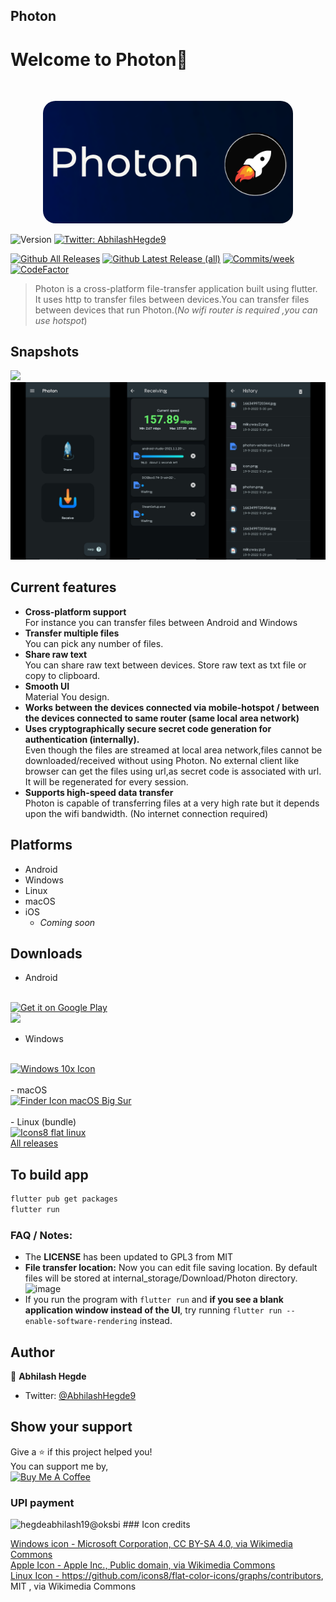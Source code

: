 ## Photon 

<h1 >Welcome to Photon👋</h1><br>
<p align="center"> <img style="border-radius:20px" src="photon.png" width="400px"></p>
<p>
  <img alt="Version" src="https://img.shields.io/badge/version-2.0.0-blue.svg?cacheSeconds=2592000" />
  <a href="https://twitter.com/AbhilashHegde9" target="_blank">
    <img alt="Twitter: AbhilashHegde9" src="https://img.shields.io/twitter/follow/AbhilashHegde9.svg?style=social" />
  </a>
  
  [![Github All Releases](https://img.shields.io/github/downloads/abhi16180/photon/total.svg)]()
  [![Github Latest Release (all)](https://img.shields.io/github/downloads/abhi16180/photon/v2.0.0/total)]()
  [![Commits/week](  https://img.shields.io/github/commit-activity/w/abhi16180/photon)]()
  [![CodeFactor](https://www.codefactor.io/repository/github/abhi16180/photon/badge)](https://www.codefactor.io/repository/github/abhi16180/photon)
</p>

> Photon is a cross-platform file-transfer application built using flutter. It uses http to transfer files between devices.You can transfer files between devices that run Photon.(*No wifi router is required ,you can use  hotspot*)


## Snapshots

<img src="snapshots/photon_desktop.png">
<img src="snapshots/photon_mobile.png">



## Current features

- **Cross-platform support**<br>
  For instance you can transfer files between Android and Windows
- **Transfer multiple files**<br>
  You can pick any number of files.
- **Share raw text**<br>
  You can share raw text between devices. Store raw text as txt file or copy to clipboard.
- **Smooth UI**<br>
  Material You design.
- **Works between the devices connected via mobile-hotspot / between the devices connected to same router (same local area network)**
- **Uses cryptographically secure secret code generation for authentication (internally).**<br>
 Even though the files are streamed at local area network,files cannot be downloaded/received without using Photon. No external client like browser can get the files using url,as secret code is associated with url. It will be regenerated for every session.
- **Supports high-speed data transfer** <br>
  Photon is capable of transferring files at a very high rate but it depends upon the wifi bandwidth.
(No internet connection required)
## Platforms
- Android
- Windows 
- Linux
- macOS   
- iOS     
  - *Coming soon*


## Downloads

- Android 
<br>
<a href='https://play.google.com/store/apps/details?id=dev.abhi.photon&pcampaignid=pcampaignidMKT-Other-global-all-co-prtnr-py-PartBadge-Mar2515-1' ><img alt='Get it on Google Play' src='https://play.google.com/intl/en_us/badges/static/images/badges/en_badge_web_generic.png' width=240px/></a>
<br>
<a href="https://apt.izzysoft.de/fdroid/index/apk/dev.abhi.photon"><img src="https://gitlab.com/IzzyOnDroid/repo/-/raw/master/assets/IzzyOnDroid.png" width=240px> </a>
<br>

- Windows
<br>
<a title="Microsoft Corporation, CC BY-SA 4.0 &lt;https://creativecommons.org/licenses/by-sa/4.0&gt;, via Wikimedia Commons" href="https://github.com/abhi16180/photon/releases/download/v1.2.0/photon-windows-1.2.0.exe"><img width="128" alt="Windows 10x Icon" src="https://upload.wikimedia.org/wikipedia/commons/thumb/5/5e/Windows_10x_Icon.png/512px-Windows_10x_Icon.png" width=128px></a>
<br>
<br>
- macOS
<br>
<a title="Apple Inc., Public domain, via Wikimedia Commons" href="https://github.com/abhi16180/photon/releases/download/v1.2.0/photon-macos-x86_64-v1.2.0.dmg"><img width="128" alt="Finder Icon macOS Big Sur" src="https://upload.wikimedia.org/wikipedia/commons/thumb/c/c9/Finder_Icon_macOS_Big_Sur.png/512px-Finder_Icon_macOS_Big_Sur.png" width=240px></a> 
<br>
<br>
- Linux (bundle)
<br>
<a title="https://github.com/icons8/flat-color-icons/graphs/contributors, MIT &lt;http://opensource.org/licenses/mit-license.php&gt;, via Wikimedia Commons" href="https://github.com/abhi16180/photon/releases/download/v1.2.0/photon-linux-bundle-v1.2.0.tar.gz"><img width="128" alt="Icons8 flat linux" src="https://upload.wikimedia.org/wikipedia/commons/thumb/f/f1/Icons8_flat_linux.svg/512px-Icons8_flat_linux.svg.png" width=240px></a>
<br>
<a href="https://github.com/abhi16180/photon/releases/">All releases</a><br>


## To build app
```sh
flutter pub get packages
flutter run
```

### FAQ / Notes: 
- The **LICENSE** has been updated to GPL3 from MIT 
- **File transfer location:** Now you can edit file saving location. By default files will be stored at internal_storage/Download/Photon directory.
![image](https://user-images.githubusercontent.com/63426722/191982511-b5d6fab2-7fb9-4588-b014-7957c4b1829d.png)
- If you run the program with `flutter run` and **if you see a blank application window instead of the UI**, try running `flutter run --enable-software-rendering` instead. 



## Author

👤 **Abhilash Hegde**

* Twitter: [@AbhilashHegde9](https://twitter.com/AbhilashHegde9)

## Show your support

Give a ⭐️ if this project helped you!
<br>
You can support me by,
<br>
<a href="https://www.buymeacoffee.com/abhi1.6180" target="_blank"><img src="https://cdn.buymeacoffee.com/buttons/default-orange.png" alt="Buy Me A Coffee" height="41" width="174"></a>
<br>
### UPI payment 
<img src="snapshots/qr.jpg" alt="hegdeabhilash19@oksbi">
### Icon credits 

<a href="https://creativecommons.org/licenses/by-sa/4.0">Windows icon - Microsoft Corporation, CC BY-SA 4.0, via Wikimedia Commons</a>
<br>
<a href="https://commons.wikimedia.org/wiki/File:Finder_Icon_macOS_Big_Sur.png">Apple Icon - Apple Inc., Public domain, via Wikimedia Commons</a>
<br>
<a href="http://opensource.org/licenses/mit-license.php">Linux Icon - https://github.com/icons8/flat-color-icons/graphs/contributors, MIT , via Wikimedia Commons</a>
